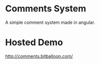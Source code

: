# Comments System
A simple comment system made in angular.

# Hosted Demo
http://comments.bitballoon.com/
